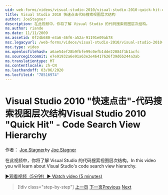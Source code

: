 ```yaml
---
uid: web-forms/videos/visual-studio-2010/visual-studio-2010-quick-hit-code-search-view-hierarchy
title: Visual Studio 2010 快速点击代码搜索视图层次结构
author: JoeStagner
description: 在此视频中，你将了解 Visual Studio 的代码搜索视图层次结构。
ms.author: riande
ms.date: 11/11/2009
ms.assetid: 0f24b680-e3a6-46f6-a52a-91191e09ab78
msc.legacyurl: /web-forms/videos/visual-studio-2010/visual-studio-2010-quick-hit-code-search-view-hierarchy
msc.type: video
ms.openlocfilehash: a6ae54ef28b9fbfe99c0efb1dde22084f1b1acfc
ms.sourcegitcommit: e7e91932a6e91a63e2e46417626f39d6b244a3ab
ms.translationtype: MT
ms.contentlocale: zh-CN
ms.lasthandoff: 03/06/2020
ms.locfileid: "78516974"
---
```

# <a name="visual-studio-2010-quick-hit---code-search-view-hierarchy"></a><span data-ttu-id="20206-103">Visual Studio 2010 "快速点击"-代码搜索视图层次结构</span><span class="sxs-lookup"><span data-stu-id="20206-103">Visual Studio 2010 "Quick Hit" - Code Search View Hierarchy</span></span>

<span data-ttu-id="20206-104">作者： [Joe Stagner](https://github.com/JoeStagner)</span><span class="sxs-lookup"><span data-stu-id="20206-104">by [Joe Stagner](https://github.com/JoeStagner)</span></span>

<span data-ttu-id="20206-105">在此视频中，你将了解 Visual Studio 的代码搜索视图层次结构。</span><span class="sxs-lookup"><span data-stu-id="20206-105">In this video you will learn about Visual Studio's code search view hierarchy.</span></span>

[<span data-ttu-id="20206-106">&#9654;观看视频（5分钟）</span><span class="sxs-lookup"><span data-stu-id="20206-106">&#9654; Watch video (5 minutes)</span></span>](https://channel9.msdn.com/Blogs/ASP-NET-Site-Videos/visual-studio-2010-quick-hit-code-search-view-hierarchy)

> [!div class="step-by-step"]
> <span data-ttu-id="20206-107">[上一页](visual-studio-2010-quick-hit-code-optimized-profile.md)
> [下一页](visual-studio-2010-quick-hit-intellisense-smart-lists.md)</span><span class="sxs-lookup"><span data-stu-id="20206-107">[Previous](visual-studio-2010-quick-hit-code-optimized-profile.md)
[Next](visual-studio-2010-quick-hit-intellisense-smart-lists.md)</span></span>
